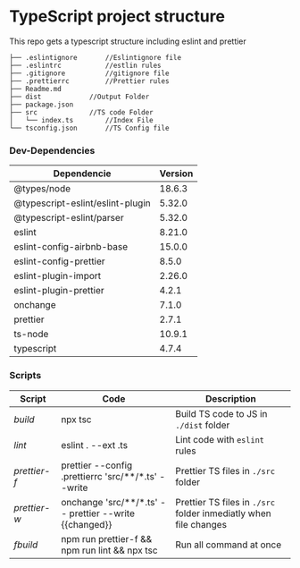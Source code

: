 # TypeScript project structure

This repo gets a typescript structure including eslint and prettier

```
├── .eslintignore		//Eslintignore file
├── .eslintrc			//estlin rules
├── .gitignore			//gitignore file
├── .prettierrc			//Prettier rules
├── Readme.md
├── dist			//Output Folder
├── package.json
├── src				//TS code Folder
│   └── index.ts		//Index File
└── tsconfig.json		//TS Config file
```

### Dev-Dependencies

| Dependencie                      | Version |
| -------------------------------- | ------- |
| @types/node                      | 18.6.3  |
| @typescript-eslint/eslint-plugin | 5.32.0  |
| @typescript-eslint/parser        | 5.32.0  |
| eslint                           | 8.21.0  |
| eslint-config-airbnb-base        | 15.0.0  |
| eslint-config-prettier           | 8.5.0   |
| eslint-plugin-import             | 2.26.0  |
| eslint-plugin-prettier           | 4.2.1   |
| onchange                         | 7.1.0   |
| prettier                         | 2.7.1   |
| ts-node                          | 10.9.1  |
| typescript                       | 4.7.4   |

### Scripts

| Script        | Code                                                   | Description                                                          |
| ------------- | ------------------------------------------------------ | -------------------------------------------------------------------- |
| *build*      | npx tsc                                                | Build TS code to JS in `./dist` folder                             |
| *lint*       | eslint . --ext .ts                                     | Lint code with `eslint` rules                                      |
| *prettier-f* | prettier --config .prettierrc 'src/**/*.ts' --write    | Prettier TS files in `./src` folder                                |
| *prettier-w* | onchange 'src/**/*.ts' -- prettier --write {{changed}} | Prettier TS files in `./src` folder inmediatly when file changes  |
| *fbuild*     | npm run prettier-f && npm run lint && npx tsc          | Run all command at once                                              |

